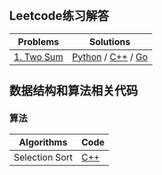 ## Leetcode练习解答

|Problems|Solutions|
|-|-|
|[1. Two Sum](https://leetcode.com/problems/two-sum/)|[Python](https://github.com/shaqsnake/leetcode/blob/master/001-Two-Sum/solution.py) / [C++](https://github.com/shaqsnake/leetcode/blob/master/001-Two-Sum/solution.cpp) / [Go](https://github.com/shaqsnake/leetcode/blob/master/001-Two-Sum/solution.go)|


## 数据结构和算法相关代码

### 算法

|Algorithms|Code|
|-|-|
|Selection Sort|[C++](https://github.com/shaqsnake/leetcode/blob/master/src/algorithms/sort/selection-sort/selection-sort.cpp)|

